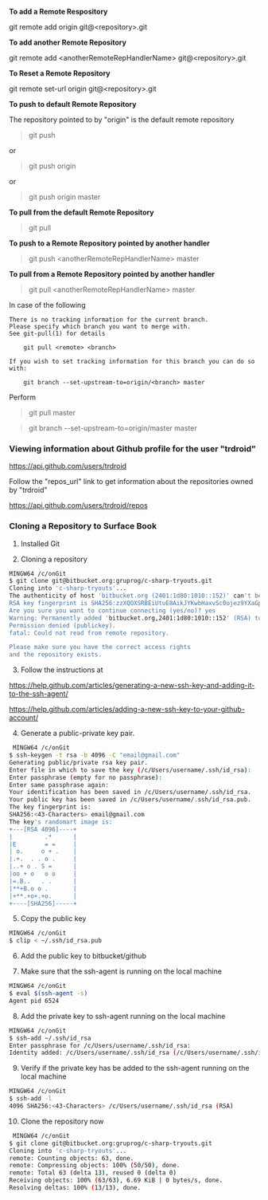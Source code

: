 **To add a Remote Respository**

git remote add origin git@\<repository\>.git

**To add another Remote Repository**

git remote add \<anotherRemoteRepHandlerName\> git@\<repository\>.git

**To Reset a Remote Repository**

git remote set-url origin git@\<repository\>.git

**To push to default Remote Repository**

The repository pointed to by "origin" is the default remote repository

> git push

or

> git push origin 

or 

> git push origin master

**To pull from the default Remote Repository**

> git pull

**To push to a Remote Repository pointed by another handler**

> git push \<anotherRemoteRepHandlerName\> master

**To pull from a Remote Repository pointed by another handler**

> git pull \<anotherRemoteRepHandlerName\> master

In case of the following

```
There is no tracking information for the current branch.
Please specify which branch you want to merge with.
See git-pull(1) for details

    git pull <remote> <branch>

If you wish to set tracking information for this branch you can do so with:

    git branch --set-upstream-to=origin/<branch> master
```

Perform 

> git pull <remote> master

> git branch --set-upstream-to=origin/master master

### Viewing information about Github profile for the user "trdroid"

<https://api.github.com/users/trdroid>

Follow the "repos_url" link to get information about the repositories owned by "trdroid"

<https://api.github.com/users/trdroid/repos>


### Cloning a Repository to Surface Book

1) Installed Git

2) Cloning a repository

```sh
MINGW64 /c/onGit
$ git clone git@bitbucket.org:gruprog/c-sharp-tryouts.git
Cloning into 'c-sharp-tryouts'...
The authenticity of host 'bitbucket.org (2401:1d80:1010::152)' can't be established.
RSA key fingerprint is SHA256:zzXQOXSRBEiUtuE8AikJYKwbHaxvSc0ojez9YXaGp1A.
Are you sure you want to continue connecting (yes/no)? yes
Warning: Permanently added 'bitbucket.org,2401:1d80:1010::152' (RSA) to the list of known hosts.
Permission denied (publickey).
fatal: Could not read from remote repository.

Please make sure you have the correct access rights
and the repository exists.
```

3) Follow the instructions at 

https://help.github.com/articles/generating-a-new-ssh-key-and-adding-it-to-the-ssh-agent/

https://help.github.com/articles/adding-a-new-ssh-key-to-your-github-account/

4) Generate a public-private key pair.

```sh
 MINGW64 /c/onGit
$ ssh-keygen -t rsa -b 4096 -C "email@gmail.com"
Generating public/private rsa key pair.
Enter file in which to save the key (/c/Users/username/.ssh/id_rsa):
Enter passphrase (empty for no passphrase):
Enter same passphrase again:
Your identification has been saved in /c/Users/username/.ssh/id_rsa.
Your public key has been saved in /c/Users/username/.ssh/id_rsa.pub.
The key fingerprint is:
SHA256:<43-Characters> email@gmail.com
The key's randomart image is:
+---[RSA 4096]----+
|         .*      |
|E        = =     |
| o.     o + .    |
|.+.  . . o .     |
|..+ o . S =      |
|oo + o   o o     |
|=.B..   . .      |
|**+B.o o .       |
|+**.+o+.+o.      |
+----[SHA256]-----+
```

5) Copy the public key 

```sh
MINGW64 /c/onGit
$ clip < ~/.ssh/id_rsa.pub
```

6) Add the public key to bitbucket/github

7) Make sure that the ssh-agent is running on the local machine

```sh
MINGW64 /c/onGit
$ eval $(ssh-agent -s)
Agent pid 6524
```

8) Add the private key to ssh-agent running on the local machine

```sh
MINGW64 /c/onGit
$ ssh-add ~/.ssh/id_rsa
Enter passphrase for /c/Users/username/.ssh/id_rsa:
Identity added: /c/Users/username/.ssh/id_rsa (/c/Users/username/.ssh/id_rsa)
```

9) Verify if the private key has be added to the ssh-agent running on the local machine

```sh
MINGW64 /c/onGit
$ ssh-add -l
4096 SHA256:<43-Characters> /c/Users/username/.ssh/id_rsa (RSA)
```

10) Clone the repository now

```sh
 MINGW64 /c/onGit
$ git clone git@bitbucket.org:gruprog/c-sharp-tryouts.git
Cloning into 'c-sharp-tryouts'...
remote: Counting objects: 63, done.
remote: Compressing objects: 100% (50/50), done.
remote: Total 63 (delta 13), reused 0 (delta 0)
Receiving objects: 100% (63/63), 6.69 KiB | 0 bytes/s, done.
Resolving deltas: 100% (13/13), done.
```

